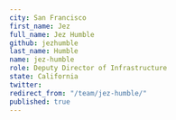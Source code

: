 ```yaml
---
city: San Francisco
first_name: Jez
full_name: Jez Humble
github: jezhumble
last_name: Humble
name: jez-humble
role: Deputy Director of Infrastructure
state: California
twitter: 
redirect_from: "/team/jez-humble/"
published: true
---
```


